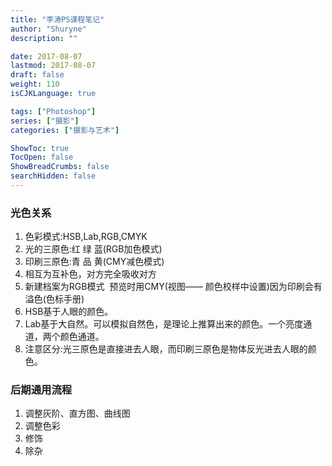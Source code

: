 ```yaml
---
title: "李涛PS课程笔记"
author: "Shuryne"
description: ""

date: 2017-08-07
lastmod: 2017-08-07
draft: false
weight: 110
isCJKLanguage: true

tags: ["Photoshop"]
series: ["摄影"]
categories: ["摄影与艺术"]

ShowToc: true
TocOpen: false
ShowBreadCrumbs: false
searchHidden: false
---
```






### 光色关系

1. 色彩模式:HSB,Lab,RGB,CMYK 
2. 光的三原色:红 绿 蓝(RGB加色模式) 
3. 印刷三原色:青 品 黄(CMY减色模式) 
4. 相互为互补色，对方完全吸收对方
5. 新建档案为RGB模式  预览时用CMY(视图—— 颜色校样中设置)因为印刷会有溢色(色标手册)
6. HSB基于人眼的颜色。
7. Lab基于大自然。可以模拟自然色，是理论上推算出来的颜色。一个亮度通道，两个颜色通道。
8. 注意区分:光三原色是直接进去人眼，而印刷三原色是物体反光进去人眼的颜色。



### 后期通用流程

1. 调整灰阶、直方图、曲线图
2. 调整色彩
3. 修饰
4. 除杂

